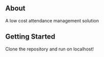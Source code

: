 About
-----

A low cost attendance management solution

Getting Started
-----

Clone the repository and run on localhost!

